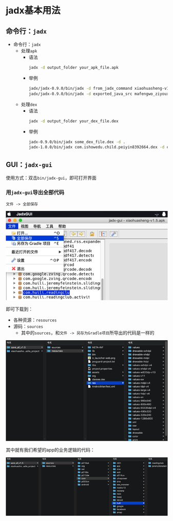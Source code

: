 # jadx基本用法

## 命令行：`jadx`

* 命令行：`jadx`
  * 处理`apk`
    * 语法
      ```bash
      jadx -d output_folder your_apk_file.apk
      ```
    * 举例
      ```bash
      jadx/jadx-0.9.0/bin/jadx -d from_jadx_command xiaohuasheng-v1.5.apk
      jadx/jadx-0.9.0/bin/jadx -d exported_java_src mafengwo_ziyouxing.apk
      ```
  * 处理`dex`
    * 语法
        ```bash
        jadx -d output_folder your_dex_file.dex
        ```
    * 举例
      ```bash
      jadx-0.9.0/bin/jadx some_dex_file.dex -d .
      jadx-1.0.0/bin/jadx com.ishowedu.child.peiyin8392664.dex -d com.ishowedu.child.peiyin8392664_java
      ```

## GUI：`jadx-gui`

使用方式：双击`bin/jadx-gui`，即可打开界面

### 用`jadx-gui`导出全部代码

`文件 -> 全部保存`

![jadx_gui_file_save_all](../assets/img/jadx_gui_file_save_all.png)

即可下载到：

* 各种资源：`resources`
* 源码：`sources`
  * 其中的`sources`，和`文件 -> 另存为Gradle项目`所导出的代码是一样的

![jadx_exported_resources_sources](../assets/img/jadx_exported_resources_sources.png)

其中就有我们希望的app的业务逻辑的代码：

![jadx_sources_app_logic_code](../assets/img/jadx_sources_app_logic_code.png)
